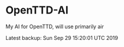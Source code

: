# OpenTTD-AI
My AI for OpenTTD, will use primarily air

Latest backup: Sun Sep 29 15:20:01 UTC 2019
